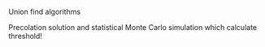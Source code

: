 Union find algorithms

Precolation solution and statistical Monte Carlo simulation which calculate threshold!
